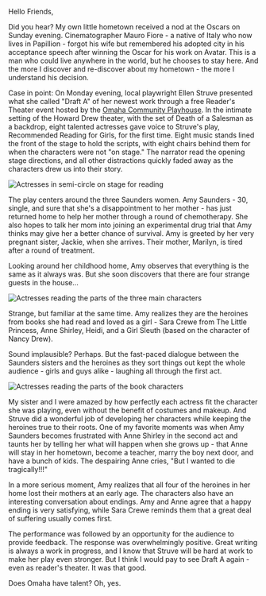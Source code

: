 Hello Friends,

Did you hear?  My own little hometown received a nod at the Oscars on Sunday evening.  Cinematographer Mauro Fiore - a native of Italy who now lives in Papillion - forgot his wife but remembered his adopted city in his acceptance speech after winning the Oscar for his work on Avatar.  This is a man who could live anywhere in the world, but he chooses to stay here.  And the more I discover and re-discover about my hometown - the more I understand his decision.

Case in point:  On Monday evening, local playwright Ellen Struve presented what she called "Draft A" of her newest work through a free Reader's Theater event hosted by the [Omaha Community Playhouse](http://www.omahaplayhouse.com/).  In the intimate setting of the Howard Drew theater, with the set of Death of a Salesman as a backdrop, eight talented actresses gave voice to Struve's play, Recommended Reading for Girls, for the first time.  Eight music stands lined the front of the stage to hold the scripts, with eight chairs behind them for when the characters were not "on stage."  The narrator read the opening stage directions, and all other distractions quickly faded away as the characters drew us into their story.

![Actresses in semi-circle on stage for reading](http://1.bp.blogspot.com/_lRuiVdtkJlo/S5g_HNNSexI/AAAAAAAAAEA/-GRCPtC7_RU/s320/DSC00653.JPG)

The play centers around the three Saunders women.  Amy Saunders - 30, single, and sure that she's a disappointment to her mother - has just returned home to help her mother through a round of chemotherapy.  She also hopes to talk her mom into joining an experimental drug trial that Amy thinks may give her a better chance of survival.  Amy is greeted by her very pregnant sister, Jackie, when she arrives.  Their mother, Marilyn, is tired after a round of treatment. 

Looking around her childhood home, Amy observes that everything is the same as it always was.  But she soon discovers that there are four strange guests in the house...

![Actresses reading the parts of the three main characters](http://3.bp.blogspot.com/_lRuiVdtkJlo/S5g-y_ptlgI/AAAAAAAAAD4/5fRrFm7jY2Y/s320/DSC00652_2.JPG)

Strange, but familiar at the same time.  Amy realizes they are the heroines from books she had read and loved as a girl - Sara Crewe from The Little Princess, Anne Shirley, Heidi, and a Girl Sleuth (based on the character of Nancy Drew). 

Sound implausible?  Perhaps.  But the fast-paced dialogue between the Saunders sisters and the heroines as they sort things out kept the whole audience - girls and guys alike - laughing all through the first act.  

![Actresses reading the parts of the book characters](http://2.bp.blogspot.com/_lRuiVdtkJlo/S5hOtEFXRHI/AAAAAAAAAEI/lTHnh4dfRbA/s1600-h/DSC00648.JPG)

My sister and I were amazed by how perfectly each actress fit the character she was playing, even without the benefit of costumes and makeup.  And Struve did a wonderful job of developing her characters while keeping the heroines true to their roots.  One of my favorite moments was when Amy Saunders becomes frustrated with Anne Shirley in the second act and taunts her by telling her what will happen when she grows up - that Anne will stay in her hometown, become a teacher, marry the boy next door, and have a bunch of kids.  The despairing Anne cries, "But I wanted to die tragically!!!"

In a more serious moment, Amy realizes that all four of the heroines in her home lost their mothers at an early age.  The characters also have an interesting conversation about endings.  Amy and Anne agree that a happy ending is very satisfying, while Sara Crewe reminds them that a great deal of suffering usually comes first. 

The performance was followed by an opportunity for the audience to provide feedback.  The response was overwhelmingly positive.  Great writing is always a work in progress, and I know that Struve will be hard at work to make her play even stronger.  But I think I would pay to see Draft A again - even as reader's theater.  It was that good. 

Does Omaha have talent?  Oh, yes.